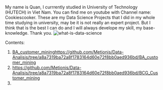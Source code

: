 My name is Quan, I currrently studied in University of Technology (HUTECH) in Viet Nam.
You can find me on youtube with Channel name: Cookiescooker.
These are my Data Science Projects that I did in my whole time studying in university, may be it is not really an expert project.
But I think that is the best I can do and I will always develope my skill, my base-knowledge.
Thank you.
![what-is-data-science](https://github.com/Metionis/Data-Analisis/assets/111939726/bffcd4c2-54e2-4365-af9a-8181167f4847)

Contents:
1. [BA_customer_mining](https://github.com/Metionis/Data-Analisis/tree/a8a7319ba72a8f1783164d60e72f8bb0aed936bd/BA_customer_mining)https://github.com/Metionis/Data-Analisis/tree/a8a7319ba72a8f1783164d60e72f8bb0aed936bd/BA_customer_mining
2. https://github.com/Metionis/Data-Analisis/tree/a8a7319ba72a8f1783164d60e72f8bb0aed936bd/BCG_Customer_mining
3. 

